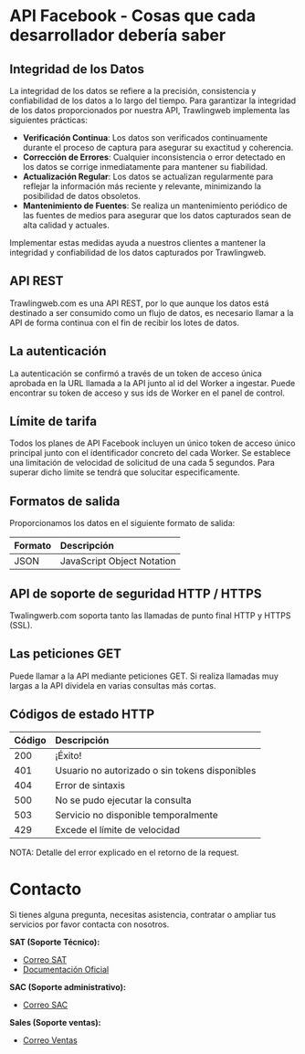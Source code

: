 # API Facebook - Cosas que cada desarrollador debería saber

## Integridad de los Datos

La integridad de los datos se refiere a la precisión, consistencia y confiabilidad de los datos a lo largo del tiempo. Para garantizar la integridad de los datos proporcionados por nuestra API, Trawlingweb implementa las siguientes prácticas:

- **Verificación Continua**: Los datos son verificados continuamente durante el proceso de captura para asegurar su exactitud y coherencia.
- **Corrección de Errores**: Cualquier inconsistencia o error detectado en los datos se corrige inmediatamente para mantener su fiabilidad.
- **Actualización Regular**: Los datos se actualizan regularmente para reflejar la información más reciente y relevante, minimizando la posibilidad de datos obsoletos.
- **Mantenimiento de Fuentes**: Se realiza un mantenimiento periódico de las fuentes de medios para asegurar que los datos capturados sean de alta calidad y actuales.

Implementar estas medidas ayuda a nuestros clientes a mantener la integridad y confiabilidad de los datos capturados por Trawlingweb.

## API REST

Trawlingweb.com es una API REST, por lo que aunque los datos está destinado a ser consumido como un flujo de datos, es necesario llamar a la API de forma continua con el fin de recibir los lotes de datos.

## La autenticación

La autenticación se confirmó a través de un token de acceso única aprobada en la URL llamada a la API junto al id del Worker a ingestar.
Puede encontrar su token de acceso y sus ids de Worker en el panel de control.

## Límite de tarifa

Todos los planes de API Facebook incluyen un único token de acceso único principal junto con el identificador concreto del cada Worker.
Se establece una limitación de velocidad de solicitud de una cada 5 segundos. Para superar dicho límite se tendrá que solucitar especificamente.

## Formatos de salida

Proporcionamos los datos en el siguiente formato de salida:

| Formato | Descripción                |
| ------- | :------------------------- |
| JSON    | JavaScript Object Notation |

## API de soporte de seguridad HTTP / HTTPS

Twalingwerb.com soporta tanto las llamadas de punto final HTTP y HTTPS (SSL).

## Las peticiones GET

Puede llamar a la API mediante peticiones GET. Si realiza llamadas muy largas a la API dividela en varias consultas más cortas.

## Códigos de estado HTTP

| Código | Descripción                                    |
| ------ | :--------------------------------------------- |
| 200    | ¡Éxito!                                        |
| 401    | Usuario no autorizado o sin tokens disponibles |
| 404    | Error de sintaxis                              |
| 500    | No se pudo ejecutar la consulta                |
| 503    | Servicio no disponible temporalmente           |
| 429    | Excede el límite de velocidad                  |

NOTA: Detalle del error explicado en el retorno de la request.

# Contacto
Si tienes alguna pregunta, necesitas asistencia, contratar o ampliar tus servicios por favor contacta con nosotros.

**SAT (Soporte Técnico):**
- [Correo SAT](mailto:support@trawlingweb.com)
- [Documentación Oficial](https://docs.trawlingweb.com)

**SAC (Soporte administrativo):**
- [Correo SAC](mailto:gestion@trawlingweb.com)

**Sales (Soporte ventas):**
- [Correo Ventas](mailto:sales@trawlingweb.com)


